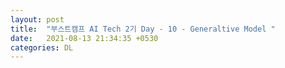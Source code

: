 ```yaml
---
layout: post
title:  "부스트캠프 AI Tech 2기 Day - 10 - Generaltive Model "
date:   2021-08-13 21:34:35 +0530
categories: DL
---
```

